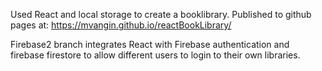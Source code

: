 Used React and local storage to create a booklibrary. Published to github pages at: https://mvangin.github.io/reactBookLibrary/

Firebase2 branch integrates React with Firebase authentication and firebase firestore to allow different users to login to their own libraries. 

